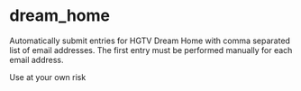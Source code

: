 # dream_home

Automatically submit entries for HGTV Dream Home with comma separated list of email addresses. The first entry must be performed manually for each email address.

Use at your own risk
